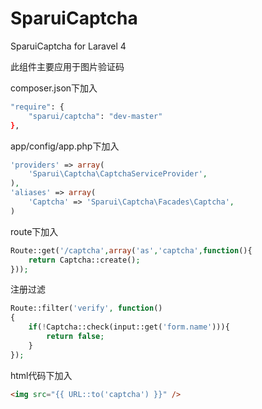 SparuiCaptcha
==========

SparuiCaptcha for Laravel 4

此组件主要应用于图片验证码

composer.json下加入
```bash
"require": {
	"sparui/captcha": "dev-master"
},
```

app/config/app.php下加入

```php
'providers' => array(
    'Sparui\Captcha\CaptchaServiceProvider',
),
'aliases' => array(
    'Captcha' => 'Sparui\Captcha\Facades\Captcha',
)
```

route下加入
```php
Route::get('/captcha',array('as','captcha',function(){
    return Captcha::create();
}));
```

注册过滤
```php
Route::filter('verify', function()
{
	if(!Captcha::check(input::get('form.name'))){
	    return false;
	}
});
```

html代码下加入
```html
<img src="{{ URL::to('captcha') }}" />
```





